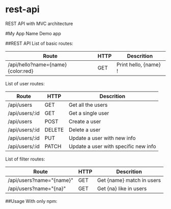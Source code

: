 # rest-api
REST API with MVC architecture

#My App Name
Demo app

##REST API
List of basic routes:

**Route** | **HTTP** | **Descrition**
----------|----------|---------------
/api/hello?name={name} {color:red}| GET | Print hello, {name} !

List of user routes:

**Route** | **HTTP** | **Descrition**
----------|----------|---------------
/api/users | GET | Get all the users
/api/users/:id | GET | Get a single user
/api/users | POST | Create a user
/api/users/:id | DELETE | Delete a user
/api/users/:id | PUT | Update a user with new info
/api/users/:id | PATCH | Update a user with specific new info

List of filter routes:

**Route** | **HTTP** | **Descrition**
----------|----------|---------------
/api/users?name="{name}" | GET | Get {name} match in users
/api/users?name="{na}" | GET | Get {na} like in users

##Usage
With only npm:



